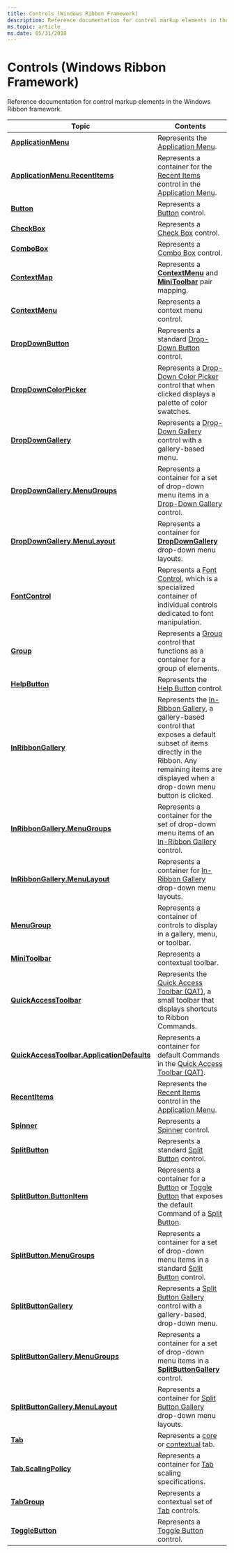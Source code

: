 ```yaml
---
title: Controls (Windows Ribbon Framework)
description: Reference documentation for control markup elements in the Windows Ribbon framework.
ms.topic: article
ms.date: 05/31/2018
---
```


# Controls (Windows Ribbon Framework)

Reference documentation for control markup elements in the Windows Ribbon framework.



| Topic                                                                                                          | Contents                                                                                                                                                                                                                                                     |
|----------------------------------------------------------------------------------------------------------------|--------------------------------------------------------------------------------------------------------------------------------------------------------------------------------------------------------------------------------------------------------------|
| [**ApplicationMenu**](windowsribbon-element-applicationmenu.md)                                               | Represents the [Application Menu](windowsribbon-controls-applicationmenu.md).<br/>                                                                                                                                                                    |
| [**ApplicationMenu.RecentItems**](windowsribbon-element-applicationmenu-recentitems.md)                       | Represents a container for the [Recent Items](windowsribbon-controls-recentitems.md) control in the [Application Menu](windowsribbon-controls-applicationmenu.md).<br/>                                                                              |
| [**Button**](windowsribbon-element-button.md)                                                                 | Represents a [Button](windowsribbon-controls-button.md) control.<br/>                                                                                                                                                                                 |
| [**CheckBox**](windowsribbon-element-checkbox.md)                                                             | Represents a [Check Box](windowsribbon-controls-checkbox.md) control.<br/>                                                                                                                                                                            |
| [**ComboBox**](windowsribbon-element-combobox.md)                                                             | Represents a [Combo Box](windowsribbon-controls-combobox.md) control.<br/>                                                                                                                                                                              |
| [**ContextMap**](windowsribbon-element-contextmap.md)                                                         | Represents a [**ContextMenu**](windowsribbon-element-contextmenu.md) and [**MiniToolbar**](windowsribbon-element-minitoolbar.md) pair mapping.<br/>                                                                                                  |
| [**ContextMenu**](windowsribbon-element-contextmenu.md)                                                       | Represents a context menu control.<br/>                                                                                                                                                                                                                |
| [**DropDownButton**](windowsribbon-element-dropdownbutton.md)                                                 | Represents a standard [Drop-Down Button](windowsribbon-controls-dropdownbutton.md) control.<br/>                                                                                                                                                      |
| [**DropDownColorPicker**](windowsribbon-element-dropdowncolorpicker.md)                                       | Represents a [Drop-Down Color Picker](windowsribbon-controls-dropdowncolorpicker.md) control that when clicked displays a palette of color swatches.<br/>                                                                                              |
| [**DropDownGallery**](windowsribbon-element-dropdowngallery.md)                                               | Represents a [Drop-Down Gallery](windowsribbon-controls-dropdowngallery.md) control with a gallery-based menu.<br/>                                                                                                                                   |
| [**DropDownGallery.MenuGroups**](windowsribbon-element-dropdowngallery-menugroups.md)                         | Represents a container for a set of drop-down menu items in a [Drop-Down Gallery](windowsribbon-controls-dropdowngallery.md) control. <br/>                                                                                                           |
| [**DropDownGallery.MenuLayout**](windowsribbon-element-dropdowngallery-menulayout.md)                         | Represents a container for [**DropDownGallery**](windowsribbon-element-dropdowngallery.md) drop-down menu layouts.<br/>                                                                                                                               |
| [**FontControl**](windowsribbon-element-fontcontrol.md)                                                       | Represents a [Font Control](windowsribbon-controls-fontcontrol.md), which is a specialized container of individual controls dedicated to font manipulation.<br/>                                                                                      |
| [**Group**](windowsribbon-element-group.md)                                                                   | Represents a [Group](windowsribbon-controls-group.md) control that functions as a container for a group of elements. <br/>                                                                                                                            |
| [**HelpButton**](windowsribbon-element-helpbutton.md)                                                         | Represents the [Help Button](windowsribbon-controls-helpbutton.md) control.<br/>                                                                                                                                                                      |
| [**InRibbonGallery**](windowsribbon-element-inribbongallery.md)                                               | Represents the [In-Ribbon Gallery](windowsribbon-controls-inribbongallery.md), a gallery-based control that exposes a default subset of items directly in the Ribbon. Any remaining items are displayed when a drop-down menu button is clicked.<br/> |
| [**InRibbonGallery.MenuGroups**](windowsribbon-element-inribbongallery-menugroups.md)                         | Represents a container for the set of drop-down menu items of an [In-Ribbon Gallery](windowsribbon-controls-inribbongallery.md) control. <br/>                                                                                                        |
| [**InRibbonGallery.MenuLayout**](windowsribbon-element-inribbongallery-menulayout.md)                         | Represents a container for [In-Ribbon Gallery](windowsribbon-controls-inribbongallery.md) drop-down menu layouts.<br/>                                                                                                                                |
| [**MenuGroup**](windowsribbon-element-menugroup.md)                                                           | Represents a container of controls to display in a gallery, menu, or toolbar. <br/>                                                                                                                                                                    |
| [**MiniToolbar**](windowsribbon-element-minitoolbar.md)                                                       | Represents a contextual toolbar.<br/>                                                                                                                                                                                                                  |
| [**QuickAccessToolbar**](windowsribbon-element-quickaccesstoolbar.md)                                         | Represents the [Quick Access Toolbar (QAT)](windowsribbon-controls-quickaccesstoolbar.md), a small toolbar that displays shortcuts to Ribbon Commands.<br/>                                                                                           |
| [**QuickAccessToolbar.ApplicationDefaults**](windowsribbon-element-quickaccesstoolbar-applicationdefaults.md) | Represents a container for default Commands in the [Quick Access Toolbar (QAT)](windowsribbon-controls-quickaccesstoolbar.md).<br/>                                                                                                                   |
| [**RecentItems**](windowsribbon-element-recentitems.md)                                                       | Represents the [Recent Items](windowsribbon-controls-recentitems.md) control in the [Application Menu](windowsribbon-controls-applicationmenu.md). <br/>                                                                                             |
| [**Spinner**](windowsribbon-element-spinner.md)                                                               | Represents a [Spinner](windowsribbon-controls-spinner.md) control.<br/>                                                                                                                                                                               |
| [**SplitButton**](windowsribbon-element-splitbutton.md)                                                       | Represents a standard [Split Button](windowsribbon-controls-splitbutton.md) control.<br/>                                                                                                                                                             |
| [**SplitButton.ButtonItem**](windowsribbon-element-splitbutton-buttonitem.md)                                 | Represents a container for a [Button](windowsribbon-controls-button.md) or [Toggle Button](windowsribbon-controls-togglebutton.md) that exposes the default Command of a [Split Button](windowsribbon-controls-splitbutton.md).<br/>                |
| [**SplitButton.MenuGroups**](windowsribbon-element-splitbutton-menugroups.md)                                 | Represents a container for a set of drop-down menu items in a standard [Split Button](windowsribbon-controls-splitbutton.md) control.<br/>                                                                                                            |
| [**SplitButtonGallery**](windowsribbon-element-splitbuttongallery.md)                                         | Represents a [Split Button Gallery](windowsribbon-controls-splitbuttongallery.md) control with a gallery-based, drop-down menu.<br/>                                                                                                                  |
| [**SplitButtonGallery.MenuGroups**](windowsribbon-element-splitbuttongallery-menugroups.md)                   | Represents a container for a set of drop-down menu items in a [**SplitButtonGallery**](windowsribbon-element-splitbuttongallery.md) control. <br/>                                                                                                    |
| [**SplitButtonGallery.MenuLayout**](windowsribbon-element-splitbuttongallery-menulayout.md)                   | Represents a container for [Split Button Gallery](windowsribbon-controls-splitbuttongallery.md) drop-down menu layouts.<br/>                                                                                                                          |
| [**Tab**](windowsribbon-element-tab.md)                                                                       | Represents a [core](windowsribbon-controls-tab.md) or [contextual](windowsribbon-controls-tabgroup.md) tab.<br/>                                                                                                                                     |
| [**Tab.ScalingPolicy**](windowsribbon-element-tab-scalingpolicy.md)                                           | Represents a container for [Tab](windowsribbon-controls-tab.md) scaling specifications.<br/>                                                                                                                                                          |
| [**TabGroup**](windowsribbon-element-tabgroup.md)                                                             | Represents a contextual set of [Tab](windowsribbon-controls-tabgroup.md) controls.<br/>                                                                                                                                                               |
| [**ToggleButton**](windowsribbon-element-togglebutton.md)                                                     | Represents a [Toggle Button](windowsribbon-controls-togglebutton.md) control.<br/>                                                                                                                                                                    |
